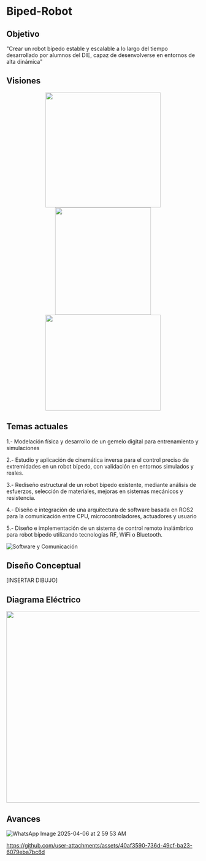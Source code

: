 # Biped-Robot
## Objetivo
"Crear un robot bípedo estable y escalable a lo largo del tiempo desarrollado por alumnos del DIE, capaz de desenvolverse en entornos de alta dinámica"

## Visiones
<p align="center">
  <img src="https://github.com/user-attachments/assets/a027199c-404f-4b3b-92d3-a6849c4f1104" width="300" height="300"/>
  <img src="https://github.com/user-attachments/assets/e6750069-0a85-4fd5-9256-6ceb4cf5fc8f" width="250" height="280"/>
  <img src="https://github.com/user-attachments/assets/7e9c38a3-365e-46b8-b8cd-3efd348a5929" width="300" height="250"/>
</p>

## Temas actuales
1.- Modelación física y desarrollo de un gemelo digital para entrenamiento y simulaciones

2.- Estudio y aplicación de cinemática inversa para el control preciso de extremidades en un robot bípedo, con validación en entornos simulados y reales.

3.- Rediseño estructural de un robot bípedo existente, mediante análisis de esfuerzos, selección de materiales, mejoras en sistemas mecánicos y resistencia.

4.- Diseño e integración de una arquitectura de software basada en ROS2 para la comunicación entre CPU, microcontroladores, actuadores y usuario

5.- Diseño e implementación de un sistema de control remoto inalámbrico para robot bípedo utilizando tecnologías RF, WiFi o Bluetooth.

   ![Software y Comunicación](https://github.com/user-attachments/assets/26a63348-8edc-45db-a534-23719b4401ff)

## Diseño Conceptual
[INSERTAR DIBUJO]

## Diagrama Eléctrico
<img src="https://github.com/user-attachments/assets/47a211d8-2c7c-4dad-bea7-29cc96dd2564" width="900" height="500"/>

## Avances
![WhatsApp Image 2025-04-06 at 2 59 53 AM](https://github.com/user-attachments/assets/e494b423-b27f-48e9-b050-72f6bc5f2338)

https://github.com/user-attachments/assets/40af3590-736d-49cf-ba23-6079eba7bc6d





